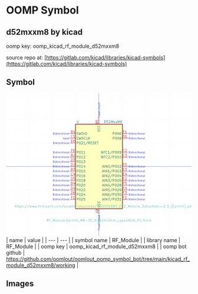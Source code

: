 # OOMP Symbol  
## d52mxxm8  by kicad  
  
oomp key: oomp_kicad_rf_module_d52mxxm8  
  
source repo at: [https://gitlab.com/kicad/libraries/kicad-symbols](https://gitlab.com/kicad/libraries/kicad-symbols)  
## Symbol  
  
[![working.png](working_600.png)](working.png)  
| name | value | 
| --- | --- | 
| symbol name | RF_Module | 
| library name | RF_Module | 
| oomp key | oomp_kicad_rf_module_d52mxxm8 | 
| oomp bot github | https://github.com/oomlout/oomlout_oomp_symbol_bot/tree/main/kicad_rf_module_d52mxxm8/working | 
## Images  
